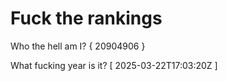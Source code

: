 # Fuck the rankings

Who the hell am I?
{ 20904906 }

What fucking year is it?
[ 2025-03-22T17:03:20Z ]
